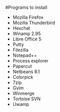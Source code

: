#Programs to install
- Mozilla Firefox
- Mozilla Thunderbird
- Hexchat
- Winamp 2.95
- Libre Office 5
- Putty
- Filezilla
- Notepad++
- Process explorer
- Papercut
- Netbeans 8.1
- Colorpick
- 7zip
- Gvim
- Winmerge
- Tortoise SVN
- Uwamp
